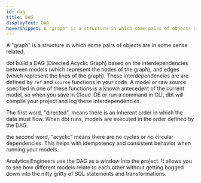 ```yaml
---
id: dag
title: DAG
displayText: DAG  
hoverSnippet: A "graph" is a structure in which some pairs of objects are in some sense related.
---
```


A "graph" is a structure in which some pairs of objects are in some sense related.

dbt build a DAG (Directed Acyclic Graph) based on the interdependencies between models (which represent the nodes of the graph), and edges (which represent the lines of the graph). These interdependencies are are defined by ```ref``` and ```source``` functions in your code. A model or raw source specified in one of these functions is a known antecedent of the current model, so when you save in Cloud IDE or run a command in CLI, dbt will compile your project and log these interdependencies.

The first word, "directed", means there is an inherent order in which the data must flow. When dbt runs, models are executed in the order defined by the DAG. 

the second word, "acyclic" means there are no cycles or no circular dependencies. This helps with idempotency and consistent behavior when running your models. 

Analytics Engineers use the DAG as a window into the project. It allows you to see how different models relate to each other without getting bogged down into the nitty gritty of SQL statements and transformations.
